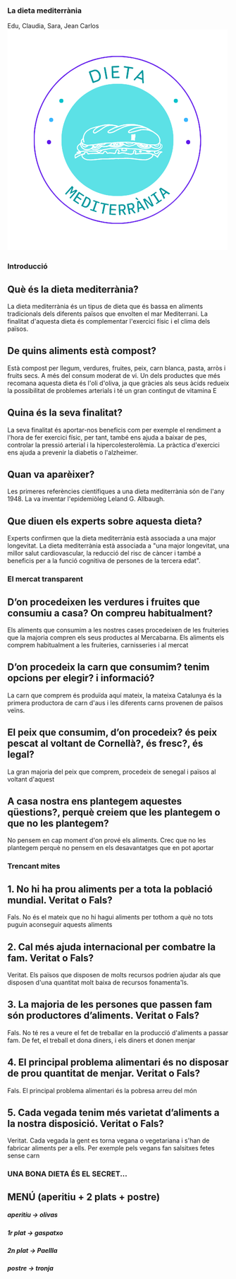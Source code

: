 ### La dieta mediterrània
Edu, Claudia, Sara, Jean Carlos
![Alt text](/docs/Dieta.png)

### Introducció

## Què és la dieta mediterrània?

La dieta mediterrània és un tipus de dieta que és bassa en aliments tradicionals dels diferents països que envolten el mar Mediterrani.
La finalitat d'aquesta dieta és complementar l'exercici físic i el clima dels països.

## De quins aliments està compost?

Està compost per llegum, verdures, fruites, peix, carn blanca, pasta, arròs i fruits secs. A més del consum moderat de vi. Un dels productes que més recomana aquesta dieta és l'oli d'oliva, ja que gràcies als seus àcids redueix la possibilitat de problemes arterials i té un gran contingut de vitamina E

## Quina és la seva finalitat?

La seva finalitat és aportar-nos beneficis com per exemple el rendiment a l'hora de fer exercici físic, per tant, també ens ajuda a baixar de pes, controlar la pressió arterial i la hipercolesterolèmia. La pràctica d'exercici ens ajuda a prevenir la diabetis o l'alzheimer.

## Quan va aparèixer?

Les primeres referències científiques a una dieta mediterrània són de l'any 1948.
La va inventar l'epidemiòleg Leland G. Allbaugh.

## Que diuen els experts sobre aquesta dieta?

Experts confirmen que la dieta mediterrània està associada a una major longevitat. La dieta mediterrània està associada a "una major longevitat, una millor salut cardiovascular, la reducció del risc de càncer i també a beneficis per a la funció cognitiva de persones de la tercera edat".


### El mercat transparent
## D’on procedeixen les verdures i fruites que consumiu a casa? On compreu habitualment?
Els aliments que consumim a les nostres cases procedeixen de les fruiteries que la majoria compren els seus productes al Mercabarna. Els aliments els comprem habitualment a les fruiteries, carnisseries i al mercat

## D’on procedeix la carn que consumim? tenim opcions per elegir? i informació?
La carn que comprem és produïda aquí mateix, la mateixa Catalunya és la primera productora de carn d'aus i les diferents carns provenen de països veïns.


## El peix que consumim, d’on procedeix? és peix pescat al voltant de Cornellà?, és fresc?, és legal?
La gran majoria del peix que comprem, procedeix de senegal i països al voltant d'aquest


## A casa nostra ens plantegem aquestes qüestions?, perquè creiem que les plantegem o que no les plantegem?
No pensem en cap moment d'on prové els aliments. Crec que no les plantegem perquè no pensem en els desavantatges que en pot aportar

### Trencant mites
## 1. No hi ha prou aliments per a tota la població mundial. Veritat o Fals?
 Fals. No és el mateix que no hi hagui aliments per tothom a què no tots puguin aconseguir aquests aliments

## 2. Cal més ajuda internacional per combatre la fam. Veritat o Fals?
 Veritat. Els països que disposen de molts recursos podrien ajudar als que disposen d'una quantitat molt baixa de recursos fonamenta'ls.
 
## 3. La majoria de les persones que passen fam són productores d’aliments. Veritat o Fals?
Fals. No té res a veure el fet de treballar en la producció d'aliments a passar fam. De fet, el treball et dona diners, i els diners et donen menjar

## 4. El principal problema alimentari és no disposar de prou quantitat de menjar. Veritat o Fals?
Fals. El principal problema alimentari és la pobresa arreu del món

## 5. Cada vegada tenim més varietat d’aliments a la nostra disposició. Veritat o Fals?
Veritat. Cada vegada la gent es torna vegana o vegetariana i s'han de fabricar aliments per a ells. Per exemple pels vegans fan salsitxes fetes sense carn

### UNA BONA DIETA ÉS EL SECRET...
## MENÚ (aperitiu + 2 plats + postre)

##### aperitiu →  olivas
##### 1r plat →  gaspatxo
##### 2n plat → Paellla 
##### postre →  tronja

